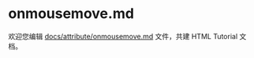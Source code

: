 onmousemove.md
===

欢迎您编辑 <a target="__blank" href="https://github.com/jaywcjlove/html-tutorial/blob/main/docs/attribute/onmousemove.md">docs/attribute/onmousemove.md</a> 文件，共建 HTML Tutorial 文档。